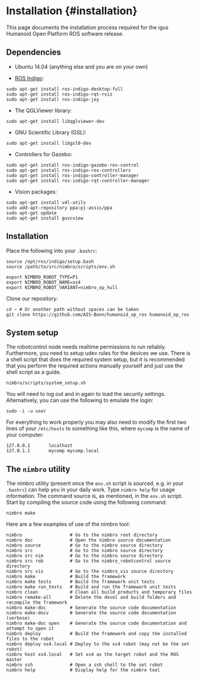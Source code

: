 Installation {#installation}
============

This page documents the installation process required for the igus Humanoid Open Platform ROS software release.

Dependencies
------------

* Ubuntu 14.04 (anything else and you are on your own)

* [ROS Indigo](http://www.ros.org/wiki/indigo/Installation/Ubuntu):
~~~~~~~~~~~~~~~~~~~~~~~~~~~~~~~{.sh}
sudo apt-get install ros-indigo-desktop-full
sudo apt-get install ros-indigo-rqt-rviz
sudo apt-get install ros-indigo-joy
~~~~~~~~~~~~~~~~~~~~~~~~~~~~~~~

* The QGLViewer library:
~~~~~~~~~~~~~~~~~~~~~~~~~~~~~~~{.sh}
sudo apt-get install libqglviewer-dev
~~~~~~~~~~~~~~~~~~~~~~~~~~~~~~~

* GNU Scientific Library (GSL):
~~~~~~~~~~~~~~~~~~~~~~~~~~~~~~~{.sh}
sudo apt-get install libgsl0-dev
~~~~~~~~~~~~~~~~~~~~~~~~~~~~~~~

* Controllers for Gazebo:
~~~~~~~~~~~~~~~~~~~~~~~~~~~~~~~{.sh}
sudo apt-get install ros-indigo-gazebo-ros-control
sudo apt-get install ros-indigo-ros-controllers
sudo apt-get install ros-indigo-controller-manager
sudo apt-get install ros-indigo-rqt-controller-manager
~~~~~~~~~~~~~~~~~~~~~~~~~~~~~~~

* Vision packages:
~~~~~~~~~~~~~~~~~~~~~~~~~~~~~~~{.sh}
sudo apt-get install v4l-utils
sudo add-apt-repository ppa:pj-assis/ppa
sudo apt-get update
sudo apt-get install guvcview
~~~~~~~~~~~~~~~~~~~~~~~~~~~~~~~

Installation
------------

Place the following into your `.bashrc`:
~~~~~~~~~~~~~~~~~~~~~~~~~~~~~~~{.sh}
source /opt/ros/indigo/setup.bash
source /path/to/src/nimbro/scripts/env.sh

export NIMBRO_ROBOT_TYPE=P1
export NIMBRO_ROBOT_NAME=xs4
export NIMBRO_ROBOT_VARIANT=nimbro_op_hull
~~~~~~~~~~~~~~~~~~~~~~~~~~~~~~~

Clone our repository:
~~~~~~~~~~~~~~~~~~~~~~~~~~~~~~~{.sh}
cd ~ # Or another path without spaces can be taken
git clone https://github.com/AIS-Bonn/humanoid_op_ros humanoid_op_ros
~~~~~~~~~~~~~~~~~~~~~~~~~~~~~~~

System setup
------------

The robotcontrol node needs realtime permissions to run reliably. Furthermore, you need to setup
udev rules for the devices we use. There is a shell script that does the required system setup,
but it is recommended that you perform the required actions manually yourself and just use the
shell script as a guide.
~~~~~~~~~~~~~~~~~~~~~~~~~~~~~~~{.sh}
nimbro/scripts/system_setup.sh
~~~~~~~~~~~~~~~~~~~~~~~~~~~~~~~

You will need to log out and in again to load the security settings.
Alternatively, you can use the following to emulate the login:
~~~~~~~~~~~~~~~~~~~~~~~~~~~~~~~{.sh}
sudo -i -u user
~~~~~~~~~~~~~~~~~~~~~~~~~~~~~~~

For everything to work properly you may also need to modify the first two lines of
your `/etc/hosts` to something like this, where `mycomp` is the name of your computer:
~~~~~~~~~~~~~~~~~~~~~~~~~~~~~~~{.sh}
127.0.0.1       localhost
127.0.1.1       mycomp mycomp.local
~~~~~~~~~~~~~~~~~~~~~~~~~~~~~~~

The `nimbro` utility
--------------------

The nimbro utility (present once the `env.sh` script is sourced, e.g. in your `.bashrc`) can
help you in your daily work. Type `nimbro help` for usage information. The command source is,
as mentioned, in the `env.sh` script. Start by compiling the source
code using the following command:
~~~~~~~~~~~~~~~~~~~~~~~~~~~~~~~{.sh}
nimbro make
~~~~~~~~~~~~~~~~~~~~~~~~~~~~~~~

Here are a few examples of use of the nimbro tool:

	nimbro                  # Go to the nimbro root directory
	nimbro doc              # Open the nimbro source documentation
	nimbro source           # Go to the nimbro source directory
	nimbro src              # Go to the nimbro source directory
	nimbro src nim          # Go to the nimbro source directory
	nimbro src rob          # Go to the nimbro_robotcontrol source directory
	nimbro src vis          # Go to the nimbro_vis source directory
	nimbro make             # Build the framework
	nimbro make tests       # Build the framework unit tests
	nimbro make run_tests   # Build and run the framework unit tests
	nimbro clean            # Clean all build products and temporary files
	nimbro remake-all       # Delete the devel and build folders and recompile the framework
	nimbro make-doc         # Generate the source code documentation
	nimbro make-docv        # Generate the source code documentation (verbose)
	nimbro make-doc open    # Generate the source code documentation and attempt to open it
	nimbro deploy           # Build the framework and copy the installed files to the robot
	nimbro deploy xs4.local # Deploy to the xs4 robot (may not be the set robot)
	nimbro host xs4.local   # Set xs4 as the target robot and the ROS master
	nimbro ssh              # Open a ssh shell to the set robot
	nimbro help             # Display help for the nimbro tool
